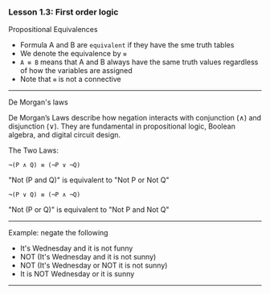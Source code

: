 ### Lesson 1.3: First order logic

Propositional Equivalences

- Formula A and B are `equivalent` if they have the sme truth tables
- We denote the equivalence by `≡`
- `A ≡ B` means that A and B always have the same truth values regardless of how the variables are assigned
- Note that `≡` is not a connective

---

De Morgan's laws

De Morgan’s Laws describe how negation interacts with conjunction (∧) and disjunction (∨).
They are fundamental in propositional logic, Boolean algebra, and digital circuit design.

The Two Laws:

`¬(P ∧ Q) ≡ (¬P ∨ ¬Q)`

"Not (P and Q)" is equivalent to "Not P or Not Q"

`¬(P ∨ Q) ≡ (¬P ∧ ¬Q)`

"Not (P or Q)" is equivalent to "Not P and Not Q"

---- 

Example: negate the following

- It's Wednesday and it is not funny
- NOT (It's Wednesday and it is not sunny)
- NOT (It's Wednesday or NOT it is not sunny)
- It is NOT Wednesday or it is sunny

----
